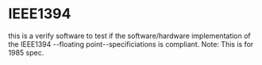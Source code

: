 # IEEE1394 

this is a verify software to test if the software/hardware implementation of the IEEE1394 --floating point--specificiations is compliant.  Note:  This is for 1985 spec.
